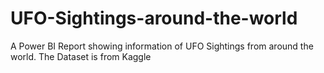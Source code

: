 # UFO-Sightings-around-the-world
A Power BI Report showing information of UFO Sightings from around the world. The Dataset is from Kaggle
